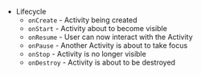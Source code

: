 * Lifecycle
  * `onCreate` - Activity being created
  * `onStart` - Activity about to become visible
  * `onResume` - User can now interact with the Activity
  * `onPause` - Another Activity is about to take focus
  * `onStop` - Activity is no longer visible
  * `onDestroy` - Activity is about to be destroyed
